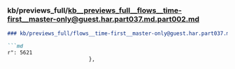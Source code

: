 ### kb/previews_full/kb__previews_full__flows__time-first__master-only@guest.har.part037.md.part002.md

```md
### kb/previews_full/flows__time-first__master-only@guest.har.part037.md (part 002)

```md
r": 5621
                          },
                         
```

```

```
